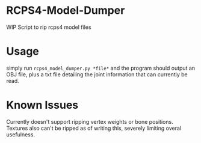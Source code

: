 # RCPS4-Model-Dumper
WIP Script to rip rcps4 model files

# Usage
simply run `rcps4_model_dumper.py *file*` and the program should output an OBJ file, plus a txt file detailing the joint information that can currently be read.

# Known Issues
Currently doesn't support ripping vertex weights or bone positions. Textures also can't be ripped as of writing this, severely limiting overal usefulness.
